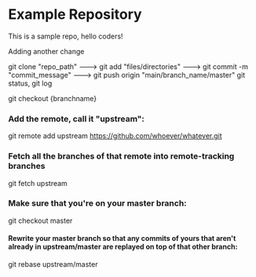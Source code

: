 # Example Repository <!-- (# - H1 header) -->

This is a sample repo, hello coders!

Adding another change

<!-- (.md - markdown) -->
 
 git clone "repo_path" ---> git add "files/directories" ---> git commit -m "commit_message" ---> git push origin "main/branch_name/master"
 git status, git log

git checkout {branchname}

### Add the remote, call it "upstream":

git remote add upstream https://github.com/whoever/whatever.git

### Fetch all the branches of that remote into remote-tracking branches

git fetch upstream

### Make sure that you're on your master branch:

git checkout master

#### Rewrite your master branch so that any commits of yours that aren't already in upstream/master are replayed on top of that other branch:

git rebase upstream/master
